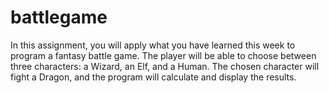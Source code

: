 # battlegame
In this assignment, you will apply what you have learned this week to program a fantasy battle game.
The player will be able to choose between three characters: a Wizard, an Elf, and a Human.
The chosen character will fight a Dragon, and the program will calculate and display the results.
